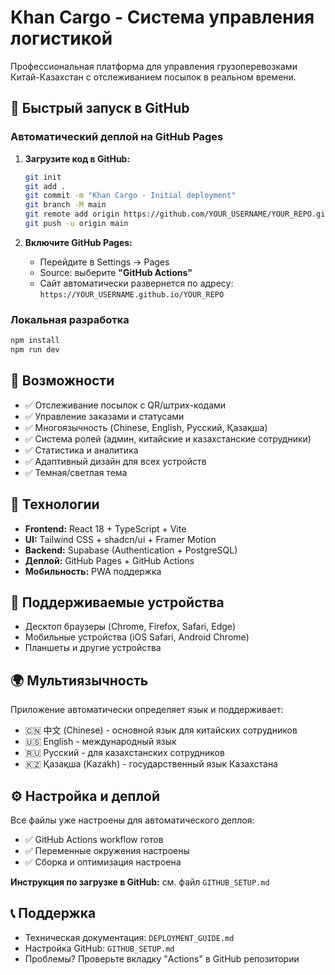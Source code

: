 # Khan Cargo - Система управления логистикой

Профессиональная платформа для управления грузоперевозками Китай-Казахстан с отслеживанием посылок в реальном времени.

## 🚀 Быстрый запуск в GitHub

### Автоматический деплой на GitHub Pages

1. **Загрузите код в GitHub:**
   ```bash
   git init
   git add .
   git commit -m "Khan Cargo - Initial deployment"
   git branch -M main
   git remote add origin https://github.com/YOUR_USERNAME/YOUR_REPO.git
   git push -u origin main
   ```

2. **Включите GitHub Pages:**
   - Перейдите в Settings → Pages
   - Source: выберите **"GitHub Actions"**
   - Сайт автоматически развернется по адресу: `https://YOUR_USERNAME.github.io/YOUR_REPO`

### Локальная разработка

```bash
npm install
npm run dev
```

## 🌟 Возможности

- ✅ Отслеживание посылок с QR/штрих-кодами
- ✅ Управление заказами и статусами
- ✅ Многоязычность (Chinese, English, Русский, Қазақша)
- ✅ Система ролей (админ, китайские и казахстанские сотрудники)
- ✅ Статистика и аналитика
- ✅ Адаптивный дизайн для всех устройств
- ✅ Темная/светлая тема

## 🔧 Технологии

- **Frontend:** React 18 + TypeScript + Vite
- **UI:** Tailwind CSS + shadcn/ui + Framer Motion
- **Backend:** Supabase (Authentication + PostgreSQL)
- **Деплой:** GitHub Pages + GitHub Actions
- **Мобильность:** PWA поддержка

## 📱 Поддерживаемые устройства

- Десктоп браузеры (Chrome, Firefox, Safari, Edge)
- Мобильные устройства (iOS Safari, Android Chrome)
- Планшеты и другие устройства

## 🌍 Мультиязычность

Приложение автоматически определяет язык и поддерживает:
- 🇨🇳 中文 (Chinese) - основной язык для китайских сотрудников
- 🇺🇸 English - международный язык
- 🇷🇺 Русский - для казахстанских сотрудников  
- 🇰🇿 Қазақша (Kazakh) - государственный язык Казахстана

## ⚙️ Настройка и деплой

Все файлы уже настроены для автоматического деплоя:
- ✅ GitHub Actions workflow готов
- ✅ Переменные окружения настроены
- ✅ Сборка и оптимизация настроена

**Инструкция по загрузке в GitHub:** см. файл `GITHUB_SETUP.md`

## 📞 Поддержка

- Техническая документация: `DEPLOYMENT_GUIDE.md`  
- Настройка GitHub: `GITHUB_SETUP.md`
- Проблемы? Проверьте вкладку "Actions" в GitHub репозитории

